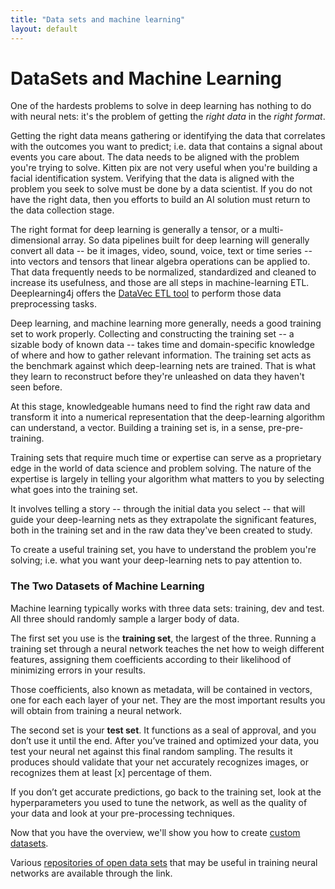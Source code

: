 ```yaml
---
title: "Data sets and machine learning"
layout: default
---
```


# DataSets and Machine Learning

One of the hardests problems to solve in deep learning has nothing to do with neural nets: it's the problem of getting the *right data* in the *right format*. 

Getting the right data means gathering or identifying the data that correlates with the outcomes you want to predict; i.e. data that contains a signal about events you care about. The data needs to be aligned with the problem you're trying to solve. Kitten pix are not very useful when you're building a facial identification system. Verifying that the data is aligned with the problem you seek to solve must be done by a data scientist. If you do not have the right data, then you efforts to build an AI solution must return to the data collection stage. 

The right format for deep learning is generally a tensor, or a multi-dimensional array. So data pipelines built for deep learning will generally convert all data -- be it images, video, sound, voice, text or time series -- into vectors and tensors that linear algebra operations can be applied to. That data frequently needs to be normalized, standardized and cleaned to increase its usefulness, and those are all steps in machine-learning ETL. Deeplearning4j offers the [DataVec ETL tool](https://deeplearning4j.org/datavec) to perform those data preprocessing tasks. 

Deep learning, and machine learning more generally, needs a good training set to work properly. Collecting and constructing the training set -- a sizable body of known data -- takes time and domain-specific knowledge of where and how to gather relevant information. The training set acts as the benchmark against which deep-learning nets are trained. That is what they learn to reconstruct before they're unleashed on data they haven't seen before. 

At this stage, knowledgeable humans need to find the right raw data and transform it into a numerical representation that the deep-learning algorithm can understand, a vector. Building a training set is, in a sense, pre-pre-training. 

Training sets that require much time or expertise can serve as a proprietary edge in the world of data science and problem solving. The nature of the expertise is largely in telling your algorithm what matters to you by selecting what goes into the training set. 

It involves telling a story -- through the initial data you select -- that will guide your deep-learning nets as they extrapolate the significant features, both in the training set and in the raw data they've been created to study.

To create a useful training set, you have to understand the problem you're solving; i.e. what you want your deep-learning nets to pay attention to. 

### The Two Datasets of Machine Learning

Machine learning typically works with three data sets: training, dev and test. All three should randomly sample a larger body of data.

The first set you use is the **training set**, the largest of the three. Running a training set through a neural network teaches the net how to weigh different features, assigning them coefficients according to their likelihood of minimizing errors in your results.

Those coefficients, also known as metadata, will be contained in vectors, one for each each layer of your net. They are the most important results you will obtain from training a neural network.

The second set is your **test set**. It functions as a seal of approval, and you don’t use it until the end. After you’ve trained and optimized your data, you test your neural net against this final random sampling. The results it produces should validate that your net accurately recognizes images, or recognizes them at least [x] percentage of them.

If you don’t get accurate predictions, go back to the training set, look at the hyperparameters you used to tune the network, as well as the quality of your data and look at your pre-processing techniques. 

Now that you have the overview, we'll show you how to create [custom datasets](./customdatasets.html).

Various [repositories of open data sets](./opendata) that may be useful in training neural networks are available through the link. 
